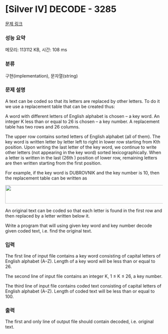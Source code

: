 # [Silver IV] DECODE - 3285 

[문제 링크](https://www.acmicpc.net/problem/3285) 

### 성능 요약

메모리: 113112 KB, 시간: 108 ms

### 분류

구현(implementation), 문자열(string)

### 문제 설명

<p>A text can be coded so that its letters are replaced by other letters. To do it we use a replacement table that can be created thus:</p>

<p>A word with different letters of English alphabet is chosen – a key word. An integer K less than or equal to 26 is chosen – a key number. A replacement table has two rows and 26 columns.</p>

<p>The upper row contains sorted letters of English alphabet (all of them). The key word is written letter by letter left to right in lower row starting from Kth position. Upon writing the last letter of the key word, we continue to write other letters (not appearing in the key word) sorted lexicographically. When a letter is written in the last (26th ) position of lower row, remaining letters are then written starting from the first position.</p>

<p>For example, if the key word is DUBROVNIK and the key number is 10, then the replacement table can be written as</p>

<p style="text-align: center;"><img alt="" src="https://upload.acmicpc.net/00efd138-0055-44cb-bb40-1d2b4fbc87f4/-/preview/" style="width: 600px; height: 59px;"></p>

<p>An original text can be coded so that each letter is found in the first row and then replaced by a letter written below it.</p>

<p>Write a program that will using given key word and key number decode given coded text, i.e. find the original text.</p>

### 입력 

 <p>The first line of input file contains a key word consisting of capital letters of English alphabet (A–Z). Length of a key word will be less than or equal to 26.</p>

<p>The second line of input file contains an integer K, 1 ≤ K ≤ 26, a key number.</p>

<p>The third line of input file contains coded text consisting of capital letters of English alphabet (A–Z). Length of coded text will be less than or equal to 100.</p>

### 출력 

 <p>The first and only line of output file should contain decoded, i.e. original text.</p>

